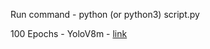 Run command - python (or python3) script.py

100 Epochs - YoloV8m - [link](https://powerkraft.s3.ap-south-1.amazonaws.com/ML/Trained_Data_100.pt)
